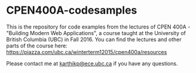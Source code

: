 # CPEN400A-codesamples

This is the repository for code examples from the lectures of CPEN 400A - "Building Modern Web Applications", a course taught at the University of British Columbia (UBC) in Fall 2016.
You can find the lectures and other parts of the course here: https://piazza.com/ubc.ca/winterterm12015/cpen400a/resources

Please contact me at karthikp@ece.ubc.ca if you have any questions.
